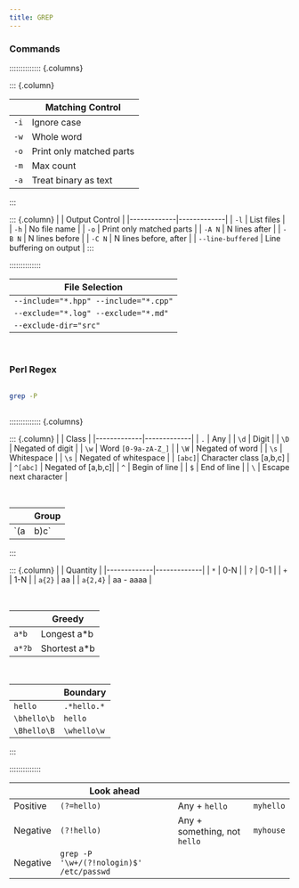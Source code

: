 ```yaml
---
title: GREP
---
```



### Commands
:::::::::::::: {.columns}

::: {.column}

| | Matching Control |
|-------------|-------------|
| `-i` | Ignore case|
| `-w` | Whole word |
| `-o` | Print only matched parts |
| `-m` | Max count |
| `-a` | Treat binary as text |
:::

::: {.column}
| | Output Control |
|-------------|-------------|
| `-l` | List files |
| `-h` | No file name |
| `-o` | Print only matched parts |
| `-A N` | N lines after |
| `-B N` | N lines before |
| `-C N` | N lines before, after |
| `--line-buffered` | Line buffering on output |
:::

::::::::::::::


| File Selection |
|-------------|
| `--include="*.hpp" --include="*.cpp"`|
| `--exclude="*.log" --exclude="*.md"`|
| `--exclude-dir="src"` |

<br>

### Perl Regex
```sh
  
grep -P
  
```

:::::::::::::: {.columns}

::: {.column}
| | Class |
|-------------|-------------|
| `.` | Any |
| `\d` | Digit |
| `\D` | Negated of digit |
| `\w` | Word `[0-9a-zA-Z_]` |
| `\W` | Negated of word |
| `\s` | Whitespace |
| `\s` | Negated of whitespace |
| `[abc]`| Character class [a,b,c] |
| `^[abc]` | Negated of [a,b,c]|
| `^` | Begin of line |
| `$` | End of line |
| `\` | Escape next character |

<br>

| | Group |
|-------------|-------------|
| `(a|b)c` | Match ab, ac |

:::


::: {.column}
| | Quantity |
|-------------|-------------|
| `*` | 0-N |
| `?` | 0-1 |
| `+` | 1-N |
| `a{2}` | aa |
| `a{2,4}` | aa - aaaa |

<br>

| | Greedy |
|-------------|-------------|
| `a*b` |  Longest a*b |
| `a*?b` | Shortest a*b |

<br>

| | Boundary |
|-------------|-------------|
| `hello` | `.*hello.*`  |
| `\bhello\b` | `hello`  |
| `\Bhello\B` | `\whello\w` |

:::

::::::::::::::

| | Look ahead | | |
|-------------|-------------|-------------|-------------|
| Positive | `(?=hello)` | Any + `hello` | `myhello` |
| Negative | `(?!hello)` | Any + something, not `hello` | `myhouse` |
| Negative | `grep -P '\w+/(?!nologin)$' /etc/passwd` |
